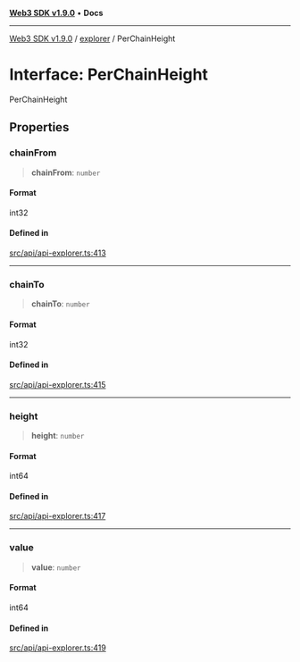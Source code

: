 [**Web3 SDK v1.9.0**](../../../README.md) • **Docs**

***

[Web3 SDK v1.9.0](../../../globals.md) / [explorer](../README.md) / PerChainHeight

# Interface: PerChainHeight

PerChainHeight

## Properties

### chainFrom

> **chainFrom**: `number`

#### Format

int32

#### Defined in

[src/api/api-explorer.ts:413](https://github.com/Mystic-Nayy/alephium-web3/blob/c1afd789a197ce5fe21f08c2965942090157c33d/packages/web3/src/api/api-explorer.ts#L413)

***

### chainTo

> **chainTo**: `number`

#### Format

int32

#### Defined in

[src/api/api-explorer.ts:415](https://github.com/Mystic-Nayy/alephium-web3/blob/c1afd789a197ce5fe21f08c2965942090157c33d/packages/web3/src/api/api-explorer.ts#L415)

***

### height

> **height**: `number`

#### Format

int64

#### Defined in

[src/api/api-explorer.ts:417](https://github.com/Mystic-Nayy/alephium-web3/blob/c1afd789a197ce5fe21f08c2965942090157c33d/packages/web3/src/api/api-explorer.ts#L417)

***

### value

> **value**: `number`

#### Format

int64

#### Defined in

[src/api/api-explorer.ts:419](https://github.com/Mystic-Nayy/alephium-web3/blob/c1afd789a197ce5fe21f08c2965942090157c33d/packages/web3/src/api/api-explorer.ts#L419)
